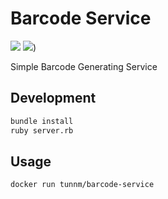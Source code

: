 # Barcode Service
[![](https://images.microbadger.com/badges/image/tunnm/barcode-service.svg)](https://microbadger.com/images/tunnm/barcode-service "Get your own image badge on microbadger.com") [![](https://images.microbadger.com/badges/version/tunnm/barcode-service.svg)](https://microbadger.com/images/tunnm/barcode-service "Get your own version badge on microbadger.com"))

Simple Barcode Generating Service


## Development

```bash
bundle install
ruby server.rb
```


## Usage

```bash
docker run tunnm/barcode-service
```
